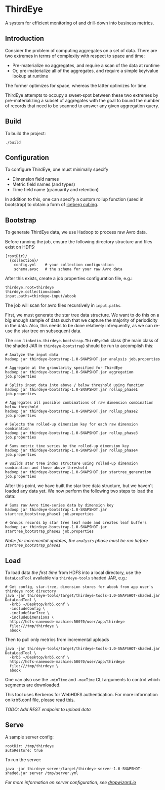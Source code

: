 ThirdEye
========

A system for efficient monitoring of and drill-down into business metrics.

Introduction
------------

Consider the problem of computing aggregates on a set of data. There are two
extremes in terms of complexity with respect to space and time: 

* Pre-materialize no aggregates, and require a scan of the data at runtime
* Or, pre-materialize all of the aggregates, and require a simple key/value lookup at runtime

The former optimizes for space, whereas the latter optimizes for time.

ThirdEye attempts to occupy a sweet-spot between these two extremes by
pre-materializing a subset of aggregates with the goal to bound the number of
records that need to be scanned to answer any given aggregation query.

Build
-----

To build the project:

```
./build
```

Configuration
-------------

To configure ThirdEye, one must minimally specify

* Dimension field names
* Metric field names (and types)
* Time field name (granuarity and retention)

In addition to this, one can specify a custom rollup function (used in bootstrap)
to obtain a form of [iceberg cubing](http://www2.cs.uregina.ca/~dbd/cs831/notes/dcubes/iceberg.html).

Bootstrap
---------

To generate ThirdEye data, we use Hadoop to process raw Avro data.

Before running the job, ensure the following directory structure and files
exist on HDFS:

```
{rootDir}/
  {collection}/
    config.yml    # your collection configuration 
    schema.avsc   # the schema for your raw Avro data
```

After this exists, create a job properties configuration file, e.g.:

```
thirdeye.root=thirdeye
thirdeye.collection=abook
input.paths=thirdeye-input/abook
```

The job will scan for avro files recursively in `input.paths`.

First, we must generate the star tree data structure. We want to do this on a
big enough sample of data such that we capture the majority of periodicity in
the data. Also, this needs to be done relatively infrequently, as we can re-use
the star tree on subsequent data.

The `com.linkedin.thirdeye.bootstrap.ThirdEyeJob` class (the main class of the
shaded JAR in `thirdeye-bootstrap`) should be run to accomplish this:

```
# Analyze the input data
hadoop jar thirdeye-bootstrap-1.0-SNAPSHOT.jar analysis job.properties

# Aggregate at the granularity specified for ThirdEye
hadoop jar thirdeye-bootstrap-1.0-SNAPSHOT.jar aggregation job.properties

# Splits input data into above / below threshold using function
hadoop jar thirdeye-bootstrap-1.0-SNAPSHOT.jar rollup_phase1 job.properties

# Aggregates all possible combinations of raw dimension combination below threshold
hadoop jar thirdeye-bootstrap-1.0-SNAPSHOT.jar rollup_phase2 job.properties

# Selects the rolled-up dimension key for each raw dimension combination
hadoop jar thirdeye-bootstrap-1.0-SNAPSHOT.jar rollup_phase3 job.properties

# Sums metric time series by the rolled-up dimension key
hadoop jar thirdeye-bootstrap-1.0-SNAPSHOT.jar rollup_phase4 job.properties

# Builds star tree index structure using rolled-up dimension combination and those above threshold
hadoop jar thirdeye-bootstrap-1.0-SNAPSHOT.jar startree_generation job.properties
```

After this point, we have built the star tree data structure, but we haven't loaded any data yet. We now perform the following two steps to load the data:

```
# Sums raw Avro time-series data by dimension key
hadoop jar thirdeye-bootstrap-1.0-SNAPSHOT.jar startree_bootstrap_phase1 job.properties

# Groups records by star tree leaf node and creates leaf buffers
hadoop jar thirdeye-bootstrap-1.0-SNAPSHOT.jar startree_bootstrap_phase2 job.properties
```

_Note: for incremental updates, the `analysis` phase must be run before `startree_bootstrap_phase1`_

Load
----

To load data _the first time_ from HDFS into a local directory, use the
`DataLoadTool` available via `thirdeye-tools` shaded JAR, e.g.:

```
# Get config, star-tree, dimension stores for abook from app user's thirdeye root directory
java -jar thirdeye-tools/target/thirdeye-tools-1.0-SNAPSHOT-shaded.jar DataLoadTool \
  -krb5 ~/Desktop/krb5.conf \
  -includeConfig \
  -includeStarTree \
  -includeDimensions \
  http://hdfs-namenode-machine:50070/user/app/thirdeye
  file:///tmp/thirdeye \
  abook
```

Then to pull only metrics from incremental uploads

```
java -jar thirdeye-tools/target/thirdeye-tools-1.0-SNAPSHOT-shaded.jar DataLoadTool \
  -krb5 ~/Desktop/krb5.conf \
  http://hdfs-namenode-machine:50070/user/app/thirdeye
  file:///tmp/thirdeye \
  abook
```

One can also use the `-minTime` and `-maxTime` CLI arguments to control which
segments are downloaded.

This tool uses Kerberos for WebHDFS authentication. For more information on
krb5.conf file, please read
[this](http://web.mit.edu/kerberos/krb5-1.5/krb5-1.5/doc/krb5-admin/krb5.conf.html).

_TODO: Add REST endpoint to upload data_

Serve
-----

A sample server config:

```
rootDir: /tmp/thirdeye
autoRestore: true
```

To run the server:

```
java -jar thirdeye-server/target/thirdeye-server-1.0-SNAPSHOT-shaded.jar server /tmp/server.yml
```

_For more information on server configuration, see [dropwizard.io](http://dropwizard.io/)_
